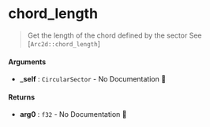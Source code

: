 # chord\_length

>  Get the length of the chord defined by the sector
>  See [`Arc2d::chord_length`]

#### Arguments

- **\_self** : `CircularSector` \- No Documentation 🚧

#### Returns

- **arg0** : `f32` \- No Documentation 🚧